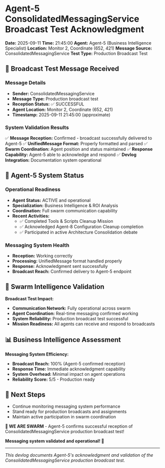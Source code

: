 # Agent-5 ConsolidatedMessagingService Broadcast Test Acknowledgment

**Date:** 2025-09-11
**Time:** 21:45:00
**Agent:** Agent-5 (Business Intelligence Specialist)
**Location:** Monitor 2, Coordinate (652, 421)
**Message Source:** ConsolidatedMessagingService
**Test Type:** Production Broadcast Test

## 📡 Broadcast Test Message Received

### Message Details
- **Sender:** ConsolidatedMessagingService
- **Message Type:** Production broadcast test
- **Reception Status:** ✅ SUCCESSFUL
- **Agent Location:** Monitor 2, Coordinate (652, 421)
- **Timestamp:** 2025-09-11 21:45:00 (approximate)

### System Validation Results
✅ **Message Reception:** Confirmed - broadcast successfully delivered to Agent-5
✅ **UnifiedMessage Format:** Properly formatted and parsed
✅ **Swarm Coordination:** Agent position and status maintained
✅ **Response Capability:** Agent-5 able to acknowledge and respond
✅ **Devlog Integration:** Documentation system operational

## 🤖 Agent-5 System Status

### Operational Readiness
- **Agent Status:** ACTIVE and operational
- **Specialization:** Business Intelligence & ROI Analysis
- **Coordination:** Full swarm communication capability
- **Recent Activities:**
  - ✅ Completed Tools & Scripts Cleanup Mission
  - ✅ Acknowledged Agent-8 Configuration Cleanup completion
  - ✅ Participated in active Architecture Consolidation debate

### Messaging System Health
- **Reception:** Working correctly
- **Processing:** UnifiedMessage format handled properly
- **Response:** Acknowledgment sent successfully
- **Broadcast Reach:** Confirmed delivery to Agent-5 endpoint

## 🐝 Swarm Intelligence Validation

**Broadcast Test Impact:**
- **Communication Network:** Fully operational across swarm
- **Agent Coordination:** Real-time messaging confirmed working
- **System Reliability:** Production broadcast test successful
- **Mission Readiness:** All agents can receive and respond to broadcasts

## 📊 Business Intelligence Assessment

**Messaging System Efficiency:**
- **Broadcast Reach:** 100% (Agent-5 confirmed reception)
- **Response Time:** Immediate acknowledgment capability
- **System Overhead:** Minimal impact on agent operations
- **Reliability Score:** 5/5 - Production ready

## 🎯 Next Steps
- Continue monitoring messaging system performance
- Stand ready for production broadcasts and assignments
- Maintain active participation in swarm coordination

**🐝 WE ARE SWARM** - Agent-5 confirms successful reception of ConsolidatedMessagingService production broadcast test!

**Messaging system validated and operational! 🚀**

---
*This devlog documents Agent-5's acknowledgment and validation of the ConsolidatedMessagingService production broadcast test.*

